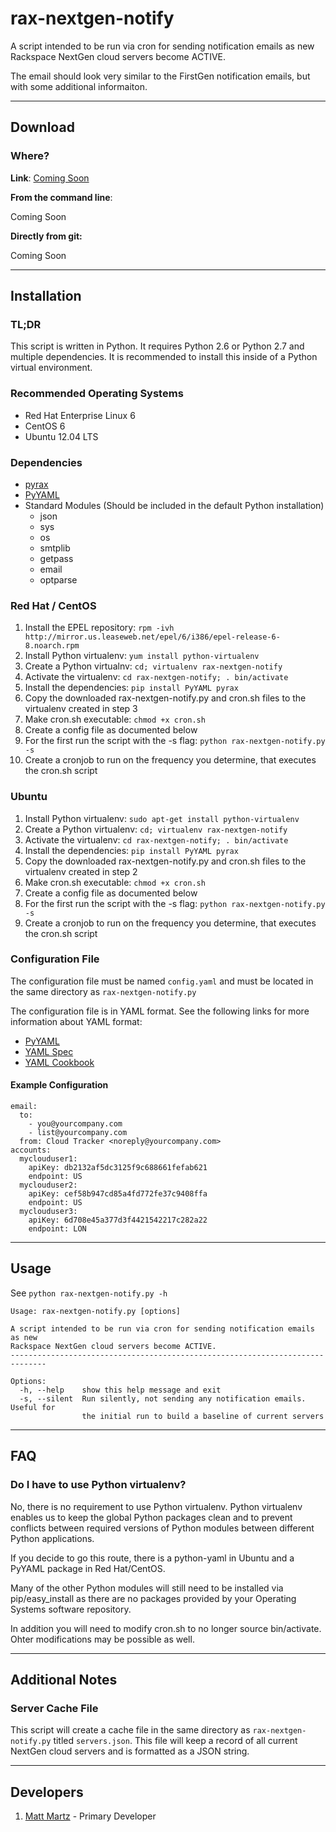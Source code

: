 # rax-nextgen-notify

A script intended to be run via cron for sending notification emails as new Rackspace NextGen cloud servers become ACTIVE.

The email should look very similar to the FirstGen notification emails, but with some additional informaiton.

---

## Download

### Where?

**Link**: [Coming Soon](http://rackspace.com/)

**From the command line**:

Coming Soon

**Directly from git:**

Coming Soon

---

## Installation

### TL;DR

This script is written in Python. It requires Python 2.6 or Python 2.7 and multiple dependencies. It is recommended to install this inside of a Python virtual environment.

### Recommended Operating Systems

* Red Hat Enterprise Linux 6
* CentOS 6
* Ubuntu 12.04 LTS

### Dependencies

* [pyrax](https://github.com/rackspace/pyrax)
* [PyYAML](http://pyyaml.org/)
* Standard Modules (Should be included in the default Python installation)
  * json
  * sys
  * os
  * smtplib
  * getpass
  * email
  * optparse
  
### Red Hat / CentOS
 
1. Install the EPEL repository: `rpm -ivh http://mirror.us.leaseweb.net/epel/6/i386/epel-release-6-8.noarch.rpm`
1. Install Python virtualenv: `yum install python-virtualenv`
1. Create a Python virtualnv: `cd; virtualenv rax-nextgen-notify`
1. Activate the virtualenv: `cd rax-nextgen-notify; . bin/activate`
1. Install the dependencies: `pip install PyYAML pyrax`
1. Copy the downloaded rax-nextgen-notify.py and cron.sh files to the virtualenv created in step 3
1. Make cron.sh executable: `chmod +x cron.sh`
1. Create a config file as documented below
1. For the first run the script with the -s flag: `python rax-nextgen-notify.py -s`
1. Create a cronjob to run on the frequency you determine, that executes the cron.sh script
 
### Ubuntu

1. Install Python virtualenv: `sudo apt-get install python-virtualenv`
2. Create a Python virtualenv: `cd; virtualenv rax-nextgen-notify`
1. Activate the virtualenv: `cd rax-nextgen-notify; . bin/activate`
1. Install the dependencies: `pip install PyYAML pyrax`
1. Copy the downloaded rax-nextgen-notify.py and cron.sh files to the virtualenv created in step 2
1. Make cron.sh executable: `chmod +x cron.sh`
1. Create a config file as documented below
1. For the first run the script with the -s flag: `python rax-nextgen-notify.py -s`
1. Create a cronjob to run on the frequency you determine, that executes the cron.sh script

### Configuration File

The configuration file must be named `config.yaml` and must be located in the same directory as `rax-nextgen-notify.py`

The configuration file is in YAML format. See the following links for more information about YAML format:

* [PyYAML](http://pyyaml.org/wiki/PyYAMLDocumentation#YAMLsyntax)
* [YAML Spec](http://yaml.org/spec/1.1/#id857168)
* [YAML Cookbook](http://yaml4r.sourceforge.net/cookbook/)

#### Example Configuration

    email:
      to:
        - you@yourcompany.com
        - list@yourcompany.com
      from: Cloud Tracker <noreply@yourcompany.com>
    accounts:
      myclouduser1:
        apiKey: db2132af5dc3125f9c688661fefab621
        endpoint: US
      myclouduser2:
        apiKey: cef58b947cd85a4fd772fe37c9408ffa
        endpoint: US
      myclouduser3:
        apiKey: 6d708e45a377d3f4421542217c282a22
        endpoint: LON

---

## Usage

See `python rax-nextgen-notify.py -h`

    Usage: rax-nextgen-notify.py [options]
    
    A script intended to be run via cron for sending notification emails as new
    Rackspace NextGen cloud servers become ACTIVE.
    ------------------------------------------------------------------------------
    
    Options:
      -h, --help    show this help message and exit
      -s, --silent  Run silently, not sending any notification emails. Useful for
                    the initial run to build a baseline of current servers
---

## FAQ

### Do I have to use Python virtualenv?

No, there is no requirement to use Python virtualenv. Python virtualenv enables us to keep the global Python packages clean and to prevent conflicts between required versions of Python modules between different Python applications.

If you decide to go this route, there is a python-yaml in Ubuntu and a PyYAML package in Red Hat/CentOS.

Many of the other Python modules will still need to be installed via pip/easy_install as there are no packages provided by your Operating Systems software repository.

In addition you will need to modify cron.sh to no longer source bin/activate. Ohter modifications may be possible as well.

---

## Additional Notes

### Server Cache File

This script will create a cache file in the same directory as `rax-nextgen-notify.py` titled `servers.json`. This file will keep a record of all current NextGen cloud servers and is formatted as a JSON string.

---

## Developers

1. [Matt Martz](mailto:matt.martz@rackspace.com) - Primary Developer